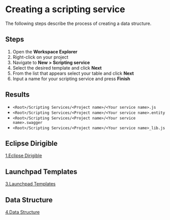 # Creating a scripting service 

The following steps describe the process of creating a data structure.


## Steps

1. Open the **Workspace Explorer**
2. Right-click on your project
3. Navigate to **New > Scripting service**
4. Select the desired template and click **Next**
5. From the list that appears select your table and click **Next**
6. Input a name for your scripting service and press **Finish**

## Results

* `<Root>/Scripting Services/<Project name>/<Your service name>.js `
* `<Root>/Scripting Services/<Project name>/<Your service name>.entity `
* `<Root>/Scripting Services/<Project name>/<Your service name>.swagger `
* `<Root>/Scripting Services/<Project name>/<Your service name>_lib.js `
  
  
## Eclipse Dirigible

[1.Eclipse Dirigible](1.Eclipse%20Dirigible.md)

## Launchpad Templates

[3.Launchpad Templates](3.Launchpad%20Templates.md)

## Data Structure

[4.Data Structure](4.Data%20Structure.md)
